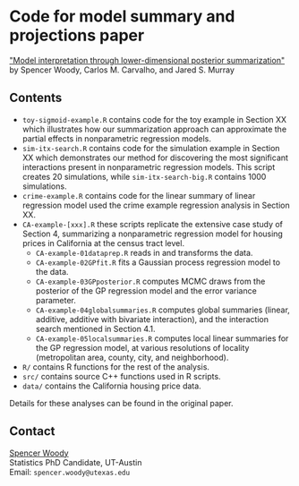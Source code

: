 
# Code for model summary and projections paper

["Model interpretation through lower-dimensional posterior
summarization"][arXiv]  
by Spencer Woody, Carlos M. Carvalho, and Jared
S. Murray

## Contents

- `toy-sigmoid-example.R` contains code for the toy example in Section
  XX which illustrates how our summarization approach can approximate
  the partial effects in nonparametric regression models. 
- `sim-itx-search.R` contains code for the simulation example in
  Section XX which demonstrates our method for discovering the most
  significant interactions present in nonparametric regression models.
  This script creates 20 simulations, while `sim-itx-search-big.R`
  contains 1000 simulations.
- `crime-example.R` contains code for the linear summary of linear
  regression model used the crime example regression analysis in
  Section XX.
- `CA-example-[xxx].R` these scripts replicate the extensive case study
  of Section 4, summarizing a nonparametric regression model for
  housing prices in California at the census tract level. 
    - `CA-example-01dataprep.R` reads in and transforms the data.
    - `CA-example-02GPfit.R` fits a Gaussian process regression model
      to the data. 
    - `CA-example-03GPposterior.R` computes MCMC draws from the
      posterior of the GP regression model and the error variance
      parameter.
    - `CA-example-04globalsummaries.R` computes global summaries
      (linear, additive, additive with bivariate interaction), and the
      interaction search mentioned in Section 4.1. 
    - `CA-example-05localsummaries.R` computes local linear summaries
      for the GP regression model, at various resolutions of locality
      (metropolitan area, county, city, and neighborhood). 
- `R/` contains R functions for the rest of the analysis.
- `src/` contains source C++ functions used in R scripts.
- `data/` contains the California housing price data.
<!-- - `figures` is an empty directory for storing generated graphics. -->
<!-- - `R-output` is an empty directory for storing intermediate R output, -->
<!--   since the California analysis contains multiple steps. -->

Details for these analyses can be found in the original paper. 

## Contact

[Spencer Woody][Personal website]  
Statistics PhD Candidate, UT-Austin  
Email: `spencer.woody@utexas.edu`

[arXiv]: https://arxiv.org/abs/1905.07103 
[Personal website]: https://spencerwoody.github.io/


